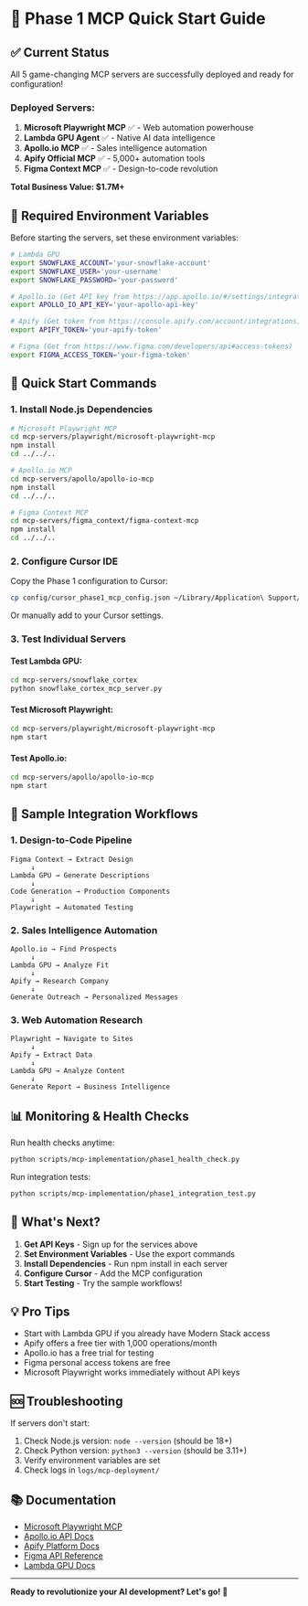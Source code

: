 # 🚀 Phase 1 MCP Quick Start Guide

## ✅ Current Status

All 5 game-changing MCP servers are successfully deployed and ready for configuration!

### Deployed Servers:
1. **Microsoft Playwright MCP** ✅ - Web automation powerhouse
2. **Lambda GPU Agent** ✅ - Native AI data intelligence
3. **Apollo.io MCP** ✅ - Sales intelligence automation
4. **Apify Official MCP** ✅ - 5,000+ automation tools
5. **Figma Context MCP** ✅ - Design-to-code revolution

**Total Business Value: $1.7M+**

## 🔐 Required Environment Variables

Before starting the servers, set these environment variables:

```bash
# Lambda GPU
export SNOWFLAKE_ACCOUNT='your-snowflake-account'
export SNOWFLAKE_USER='your-username'
export SNOWFLAKE_PASSWORD='your-password'

# Apollo.io (Get API key from https://app.apollo.io/#/settings/integrations/api)
export APOLLO_IO_API_KEY='your-apollo-api-key'

# Apify (Get token from https://console.apify.com/account/integrations)
export APIFY_TOKEN='your-apify-token'

# Figma (Get from https://www.figma.com/developers/api#access-tokens)
export FIGMA_ACCESS_TOKEN='your-figma-token'
```

## 🎯 Quick Start Commands

### 1. Install Node.js Dependencies

```bash
# Microsoft Playwright MCP
cd mcp-servers/playwright/microsoft-playwright-mcp
npm install
cd ../../..

# Apollo.io MCP
cd mcp-servers/apollo/apollo-io-mcp
npm install
cd ../../..

# Figma Context MCP
cd mcp-servers/figma_context/figma-context-mcp
npm install
cd ../../..
```

### 2. Configure Cursor IDE

Copy the Phase 1 configuration to Cursor:

```bash
cp config/cursor_phase1_mcp_config.json ~/Library/Application\ Support/Cursor/User/globalStorage/rooveterinaryinc.roo-cline/
```

Or manually add to your Cursor settings.

### 3. Test Individual Servers

#### Test Lambda GPU:
```bash
cd mcp-servers/snowflake_cortex
python snowflake_cortex_mcp_server.py
```

#### Test Microsoft Playwright:
```bash
cd mcp-servers/playwright/microsoft-playwright-mcp
npm start
```

#### Test Apollo.io:
```bash
cd mcp-servers/apollo/apollo-io-mcp
npm start
```

## 🔄 Sample Integration Workflows

### 1. Design-to-Code Pipeline
```
Figma Context → Extract Design
     ↓
Lambda GPU → Generate Descriptions
     ↓
Code Generation → Production Components
     ↓
Playwright → Automated Testing
```

### 2. Sales Intelligence Automation
```
Apollo.io → Find Prospects
     ↓
Lambda GPU → Analyze Fit
     ↓
Apify → Research Company
     ↓
Generate Outreach → Personalized Messages
```

### 3. Web Automation Research
```
Playwright → Navigate to Sites
     ↓
Apify → Extract Data
     ↓
Lambda GPU → Analyze Content
     ↓
Generate Report → Business Intelligence
```

## 📊 Monitoring & Health Checks

Run health checks anytime:
```bash
python scripts/mcp-implementation/phase1_health_check.py
```

Run integration tests:
```bash
python scripts/mcp-implementation/phase1_integration_test.py
```

## 🎉 What's Next?

1. **Get API Keys** - Sign up for the services above
2. **Set Environment Variables** - Use the export commands
3. **Install Dependencies** - Run npm install in each server
4. **Configure Cursor** - Add the MCP configuration
5. **Start Testing** - Try the sample workflows!

## 💡 Pro Tips

- Start with Lambda GPU if you already have Modern Stack access
- Apify offers a free tier with 1,000 operations/month
- Apollo.io has a free trial for testing
- Figma personal access tokens are free
- Microsoft Playwright works immediately without API keys

## 🆘 Troubleshooting

If servers don't start:
1. Check Node.js version: `node --version` (should be 18+)
2. Check Python version: `python3 --version` (should be 3.11+)
3. Verify environment variables are set
4. Check logs in `logs/mcp-deployment/`

## 📚 Documentation

- [Microsoft Playwright MCP](https://github.com/microsoft/playwright-mcp)
- [Apollo.io API Docs](https://apolloio.github.io/apollo-api-docs/)
- [Apify Platform Docs](https://docs.apify.com/platform/integrations/mcp)
- [Figma API Reference](https://www.figma.com/developers/api)
- [Lambda GPU Docs](https://docs.snowflake.com/en/guides/snowflake-cortex)

---

**Ready to revolutionize your AI development? Let's go! 🚀**
